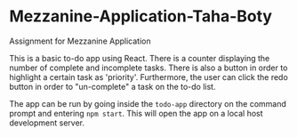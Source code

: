 # Mezzanine-Application-Taha-Boty
Assignment for Mezzanine Application

This is a basic to-do app using React. There is a counter displaying the number of complete and incomplete tasks. There is also a button in order to highlight a certain task as 'priority'. Furthermore, the user can click the redo button in order to "un-complete" a task on the to-do list.


The app can be run by going inside the `todo-app` directory on the command prompt and entering `npm start`. This will open the app on a local host development server.

